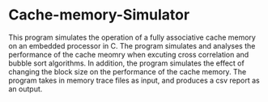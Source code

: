 # Cache-memory-Simulator
This program simulates the operation of a fully associative cache memory on an embedded processor in C. The program simulates and analyses the performance of the cache meomry when excuting cross correlation and bubble sort algorithms. In addition, the program simulates the effect of changing the block size on the performance of the cache memory. The program takes in memory trace files as input, and produces a csv report as an output.
